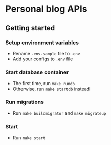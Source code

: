 # Personal blog APIs

## Getting started

### Setup environment variables
- Rename `.env.sample` file to `.env`
- Add your configs to `.env` file

### Start database container
- The first time, run `make rundb`
- Otherwise, run `make startdb` instead

### Run migrations
- Run `make buildmigrator` and `make migrateup`

### Start
- Run `make start`